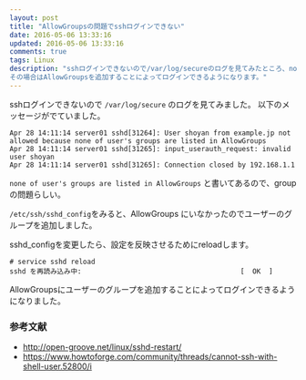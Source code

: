 ```yaml
---
layout: post
title: "AllowGroupsの問題でsshログインできない"
date: 2016-05-06 13:33:16
updated: 2016-05-06 13:33:16
comments: true
tags: Linux
description: "sshログインできないので/var/log/secureのログを見てみたところ、none of user's groups are listed in AllowGroupsとメッセージがでていました。
その場合はAllowGroupsを追加することによってログインできるようになります。"
---
```


sshログインできないので `/var/log/secure` のログを見てみました。
以下のメッセージがでていました。


```
Apr 28 14:11:14 server01 sshd[31264]: User shoyan from example.jp not allowed because none of user's groups are listed in AllowGroups
Apr 28 14:11:14 server01 sshd[31265]: input_userauth_request: invalid user shoyan
Apr 28 14:11:14 server01 sshd[31265]: Connection closed by 192.168.1.1

```

`none of user's groups are listed in AllowGroups` と書いてあるので、groupの問題らしい。

`/etc/ssh/sshd_config`をみると、AllowGroups にいなかったのでユーザーのグループを追加しました。

sshd_configを変更したら、設定を反映させるためにreloadします。


```
# service sshd reload
sshd を再読み込み中:                                       [  OK  ]

```

AllowGroupsにユーザーのグループを追加することによってログインできるようになりました。


### 参考文献

- http://open-groove.net/linux/sshd-restart/
- https://www.howtoforge.com/community/threads/cannot-ssh-with-shell-user.52800/i
